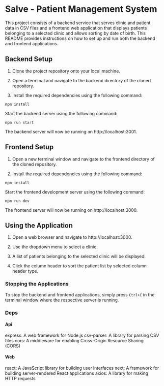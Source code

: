 # Salve - Patient Management System


This project consists of a backend service that serves clinic and patient data in CSV files and a frontend web application that displays patients belonging to a selected clinic and allows sorting by date of birth. This README provides instructions on how to set up and run both the backend and frontend applications.


## Backend Setup

1. Clone the project repository onto your local machine.

2. Open a terminal and navigate to the backend directory of the cloned repository.

3. Install the required dependencies using the following command:

```
npm install
```

Start the backend server using the following command:

```
npm run start
```

The backend server will now be running on http://localhost:3001.


## Frontend Setup

1. Open a new terminal window and navigate to the frontend directory of the cloned repository.

2. Install the required dependencies using the following command:

```
npm install
```

Start the frontend development server using the following command:

```
npm run dev
```

The frontend server will now be running on http://localhost:3000.


## Using the Application

1. Open a web browser and navigate to http://localhost:3000.

2. Use the dropdown menu to select a clinic.

3. A list of patients belonging to the selected clinic will be displayed.

4. Click the column header to sort the patient list by selected column header type.


### Stopping the Applications

To stop the backend and frontend applications, simply press `Ctrl+C` in the terminal window where the respective server is running.

### Deps 

#### Api
express: A web framework for Node.js
csv-parser: A library for parsing CSV files
cors: A middleware for enabling Cross-Origin Resource Sharing (CORS)

#### Web
react: A JavaScript library for building user interfaces
next: A framework for building server-rendered React applications
axios: A library for making HTTP requests